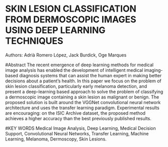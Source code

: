 # SKIN LESION CLASSIFICATION FROM DERMOSCOPIC IMAGES USING DEEP LEARNING TECHNIQUES

Authors: Adrià Romero López, Jack Burdick, Oge Marques

#Abstract
The recent emergence of deep learning methods for medical image analysis has enabled the development of intelligent medical imaging-based diagnosis systems that can assist the human expert in making better decisions about a patient’s health. In this paper we focus on the problem of skin lesion classification, particularly early melanoma detection, and present a deep-learning based approach to solve the problem of classifying a dermoscopic image containing a skin lesion as malignant or benign.  The proposed solution is built around the VGGNet convolutional neural network architecture and uses the transfer learning paradigm. Experimental results are encouraging: on the ISIC Archive dataset, the proposed method achieves a higher accuracy than the best previously published results.


#KEY WORDS
Medical Image Analysis, Deep Learning, Medical Decision Support, Convolutional Neural Networks, Transfer Learning, Machine Learning, Melanoma, Dermoscopy, Skin Lesions.
